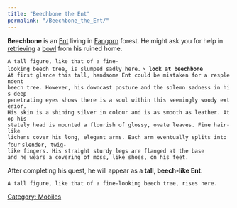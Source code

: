 ```yaml
---
title: "Beechbone the Ent"
permalink: "/Beechbone_the_Ent/"
---
```


**Beechbone** is an [Ent](Ent "wikilink") living in
[Fangorn](Fangorn "wikilink") forest. He might ask you for help in
[retrieving](Quest#Beechbone_the_Ent "wikilink") a
[bowl](a_large_clay_bowl "wikilink") from his ruined home.

`A tall figure, like that of a fine-looking beech tree, is slumped sadly here.`
`> `**`look at beechbone`**
`At first glance this tall, handsome Ent could be mistaken for a resplendent`
`beech tree. However, his downcast posture and the solemn sadness in his deep`
`penetrating eyes shows there is a soul within this seemingly woody exterior.`
`His skin is a shining silver in colour and is as smooth as leather. Atop his`
`stately head is mounted a flourish of glossy, ovate leaves. Fine hair-like`
`lichens cover his long, elegant arms. Each arm eventually splits into four`
`slender, twig-like fingers. His straight sturdy legs are flanged at the base`
`and he wears a covering of moss, like shoes, on his feet.`

After completing his quest, he will appear as a **tall, beech-like
Ent**.

`A tall figure, like that of a fine-looking beech tree, rises here.`

[Category: Mobiles](Category:_Mobiles "wikilink")
